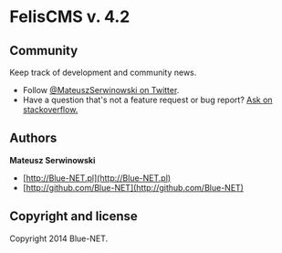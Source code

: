 FelisCMS v. 4.2
===========

## Community

Keep track of development and community news.

* Follow [@MateuszSerwinowski on Twitter](https://twitter.com/MateuszSerwinow).
* Have a question that's not a feature request or bug report? [Ask on stackoverflow.](http://stackoverflow.com/)

## Authors

**Mateusz Serwinowski**

+ [http://Blue-NET.pl](http://Blue-NET.pl) 
+ [http://github.com/Blue-NET](http://github.com/Blue-NET)

## Copyright and license

Copyright 2014 Blue-NET.
